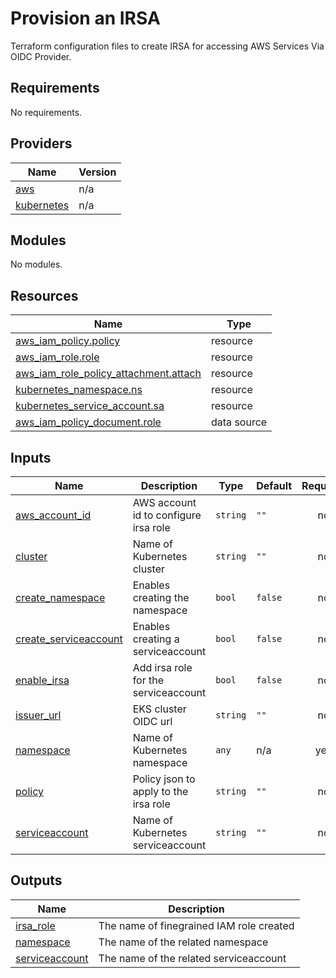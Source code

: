 # Provision an IRSA 


Terraform configuration files to create IRSA for accessing AWS Services Via OIDC Provider.


<!-- BEGIN_TF_DOCS -->
## Requirements

No requirements.

## Providers

| Name | Version |
|------|---------|
| <a name="provider_aws"></a> [aws](#provider\_aws) | n/a |
| <a name="provider_kubernetes"></a> [kubernetes](#provider\_kubernetes) | n/a |

## Modules

No modules.

## Resources

| Name | Type |
|------|------|
| [aws_iam_policy.policy](https://registry.terraform.io/providers/hashicorp/aws/latest/docs/resources/iam_policy) | resource |
| [aws_iam_role.role](https://registry.terraform.io/providers/hashicorp/aws/latest/docs/resources/iam_role) | resource |
| [aws_iam_role_policy_attachment.attach](https://registry.terraform.io/providers/hashicorp/aws/latest/docs/resources/iam_role_policy_attachment) | resource |
| [kubernetes_namespace.ns](https://registry.terraform.io/providers/hashicorp/kubernetes/latest/docs/resources/namespace) | resource |
| [kubernetes_service_account.sa](https://registry.terraform.io/providers/hashicorp/kubernetes/latest/docs/resources/service_account) | resource |
| [aws_iam_policy_document.role](https://registry.terraform.io/providers/hashicorp/aws/latest/docs/data-sources/iam_policy_document) | data source |

## Inputs

| Name | Description | Type | Default | Required |
|------|-------------|------|---------|:--------:|
| <a name="input_aws_account_id"></a> [aws\_account\_id](#input\_aws\_account\_id) | AWS account id to configure irsa role | `string` | `""` | no |
| <a name="input_cluster"></a> [cluster](#input\_cluster) | Name of Kubernetes cluster | `string` | `""` | no |
| <a name="input_create_namespace"></a> [create\_namespace](#input\_create\_namespace) | Enables creating the namespace | `bool` | `false` | no |
| <a name="input_create_serviceaccount"></a> [create\_serviceaccount](#input\_create\_serviceaccount) | Enables creating a serviceaccount | `bool` | `false` | no |
| <a name="input_enable_irsa"></a> [enable\_irsa](#input\_enable\_irsa) | Add irsa role for the serviceaccount | `bool` | `false` | no |
| <a name="input_issuer_url"></a> [issuer\_url](#input\_issuer\_url) | EKS cluster OIDC url | `string` | `""` | no |
| <a name="input_namespace"></a> [namespace](#input\_namespace) | Name of Kubernetes namespace | `any` | n/a | yes |
| <a name="input_policy"></a> [policy](#input\_policy) | Policy json to apply to the irsa role | `string` | `""` | no |
| <a name="input_serviceaccount"></a> [serviceaccount](#input\_serviceaccount) | Name of Kubernetes serviceaccount | `string` | `""` | no |

## Outputs

| Name | Description |
|------|-------------|
| <a name="output_irsa_role"></a> [irsa\_role](#output\_irsa\_role) | The name of finegrained IAM role created |
| <a name="output_namespace"></a> [namespace](#output\_namespace) | The name of the related namespace |
| <a name="output_serviceaccount"></a> [serviceaccount](#output\_serviceaccount) | The name of the related serviceaccount |
<!-- END_TF_DOCS -->